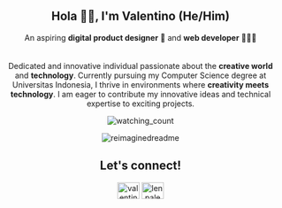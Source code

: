 <!-- Heading -->
<h2 align="center">
  Hola 🙋‍♂️, I'm Valentino (He/Him)
</h2>

<!-- Short Description -->
<p align="center">
  An aspiring <b>digital product designer</b> 🎨 and <b>web developer</b> 👷🏻‍♂️
</p>

<!-- Description -->
<p align="center" style="padding-top:20px">
  Dedicated and innovative individual passionate about the <b>creative world</b> and <b>technology</b>. Currently pursuing my Computer Science degree at Universitas Indonesia, I thrive in environments where <b>creativity meets technology</b>. I am eager to contribute my innovative ideas and technical expertise to exciting projects.
<p align="center"> 
  <img src="https://komarev.com/ghpvc/?username=madushadhanushka&color=brightgreen" alt="watching_count" />
</p>
<p align="center">
  <img src="https://myreadme.vercel.app/api/embed/soydoradesu?panels=userstatistics,toprepositories,toplanguages,commitgraph" alt="reimaginedreadme" />
</p>

<!-- Connect -->
<h2 align="center">
  Let's connect!
</h2>
<p align="center">
<a href="https://linkedin.com/in/valentinokim" target="blank"><img align="center" src="https://raw.githubusercontent.com/rahuldkjain/github-profile-readme-generator/master/src/images/icons/Social/linked-in-alt.svg" alt="valentinokim" height="30" width="40" /></a>
<a href="https://instagram.com/lenpalen" target="blank"><img align="center" src="https://raw.githubusercontent.com/rahuldkjain/github-profile-readme-generator/master/src/images/icons/Social/instagram.svg" alt="lenpalen" height="30" width="40" /></a>
</p>
